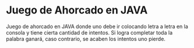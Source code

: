 #  Juego de Ahorcado en JAVA

Juego de ahorcado en JAVA donde uno debe ir colocando letra a letra en la consola y tiene cierta cantidad de intentos. Si logra completar toda la palabra ganará, caso contrario, se acaben los intentos uno pierde.